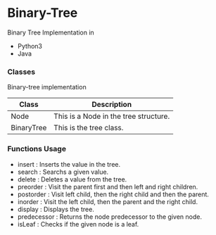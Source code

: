 # Binary-Tree

Binary Tree Implementation in
  - Python3
  - Java


### Classes
Binary-tree implementation

| Class | Description |
| ------ | ------ |
| Node | This is a Node in the tree structure. |
| BinaryTree |  This is the tree class.|


### Functions Usage

 - insert : Inserts the value in the tree.
 - search : Searchs a given value.
 - delete : Deletes a value from the tree.
 - preorder : Visit the parent first and then left and right children.
 - postorder : Visit left child, then the right child and then the parent.
 - inorder : Visit the left child, then the parent and the right child.
 - display : Displays the tree.
 - predecessor : Returns the node predecessor to the given node.
 - isLeaf : Checks if the given node is a leaf.


